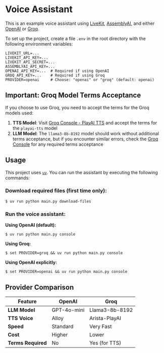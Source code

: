 # Voice Assistant

This is an example voice assistant using [LiveKit](https://www.livekit.io/), [AssemblyAI](http://bit.ly/46oN8MT), and either [OpenAI](https://www.openai.com/) or [Groq](https://groq.com/).

To set up the project, create a file `.env` in the root directory with the following environment variables:

```
LIVEKIT_URL=...
LIVEKIT_API_KEY=...
LIVEKIT_API_SECRET=...
ASSEMBLYAI_API_KEY=...
OPENAI_API_KEY=...  # Required if using OpenAI
GROQ_API_KEY=...    # Required if using Groq
PROVIDER=openai     # Choose: "openai" or "groq" (default: openai)
```

## Important: Groq Model Terms Acceptance

If you choose to use Groq, you need to accept the terms for the Groq models used:

1. **TTS Model**: Visit [Groq Console - PlayAI TTS](https://console.groq.com/playground?model=playai-tts) and accept the terms for the `playai-tts` model
2. **LLM Model**: The `llama3-8b-8192` model should work without additional terms acceptance, but if you encounter similar errors, check the [Groq Console](https://console.groq.com/) for any required terms acceptance

## Usage

This project uses [`uv`](https://docs.astral.sh/uv/). You can run the assistant by executing the following commands:

### Download required files (first time only):
```
$ uv run python main.py download-files
```

### Run the voice assistant:

**Using OpenAI (default):**
```
$ uv run python main.py console
```

**Using Groq:**
```
$ set PROVIDER=groq && uv run python main.py console
```

**Using OpenAI explicitly:**
```
$ set PROVIDER=openai && uv run python main.py console
```

## Provider Comparison

| Feature | OpenAI | Groq |
|---------|--------|------|
| **LLM Model** | GPT-4o-mini | Llama3-8b-8192 |
| **TTS Voice** | Alloy | Arista-PlayAI |
| **Speed** | Standard | Very Fast |
| **Cost** | Higher | Lower |
| **Terms Required** | No | Yes (for TTS) |
